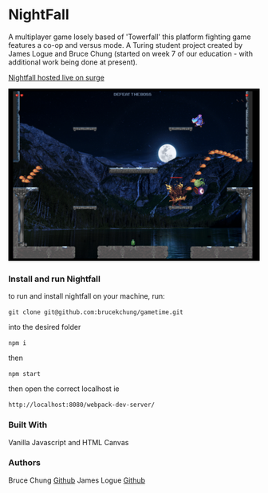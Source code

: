 # NightFall

A multiplayer game losely based of 'Towerfall' this platform fighting game features a co-op and versus mode.  A Turing student project created by James Logue and Bruce Chung (started on week 7 of our education - with additional work being done at present).

[Nightfall hosted live on surge](http://nightfall.surge.sh/)

![Level2](/assets/readme/level2-boss.png?raw=true "Boss of level2 releasing fireballs")

### Install and run Nightfall

to run and install nightfall on your machine, run:

```git clone git@github.com:brucekchung/gametime.git```

into the desired folder

```npm i```

then

```npm start```

then open the correct localhost ie

```http://localhost:8080/webpack-dev-server/```


### Built With

Vanilla Javascript and HTML Canvas

### Authors

Bruce Chung [Github](https://github.com/brucekchung)
James Logue [Github](https://github.com/jjlljj)
